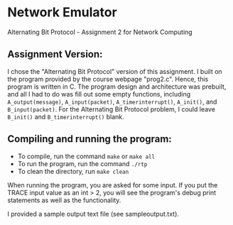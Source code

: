 # Network Emulator
Alternating Bit Protocol - Assignment 2 for Network Computing

## Assignment Version:
I chose the "Alternating Bit Protocol" version of this assignment.
I built on the program provided by the course webpage "prog2.c". Hence, this program is written in C. The program design and architecture was prebuilt, and all I had to do was fill out some empty functions, including `A_output(message)`, `A_input(packet)`, `A_timerinterrupt()`, `A_init()`, and `B_input(packet)`. For the Alternating Bit Protocol problem, I could leave `B_init()` and `B_timerinterrupt()` blank.

## Compiling and running the program:
- To compile, run the command `make` or `make all`
- To run the program, run the command `./rtp`
- To clean the directory, run `make clean`

When running the program, you are asked for some input. If you put the
TRACE input value as an int > 2, you will see the program's debug print
statements as well as the functionality.

I provided a sample output text file (see sampleoutput.txt).
